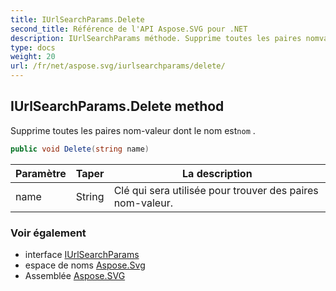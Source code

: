 ```yaml
---
title: IUrlSearchParams.Delete
second_title: Référence de l'API Aspose.SVG pour .NET
description: IUrlSearchParams méthode. Supprime toutes les paires nomvaleur dont le nom estnom .
type: docs
weight: 20
url: /fr/net/aspose.svg/iurlsearchparams/delete/
---
```

## IUrlSearchParams.Delete method

Supprime toutes les paires nom-valeur dont le nom est`nom` .

```csharp
public void Delete(string name)
```

| Paramètre | Taper | La description |
| --- | --- | --- |
| name | String | Clé qui sera utilisée pour trouver des paires nom-valeur. |

### Voir également

* interface [IUrlSearchParams](../)
* espace de noms [Aspose.Svg](../../iurlsearchparams/)
* Assemblée [Aspose.SVG](../../../)


